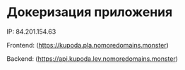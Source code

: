 # Докеризация приложения

IP: 84.201.154.63

Frontend: (https://kupoda.pla.nomoredomains.monster)

Backend: (https://api.kupoda.lev.nomoredomains.monster)